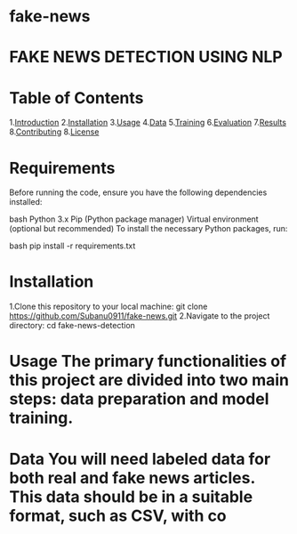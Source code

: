 # fake-news
# FAKE NEWS DETECTION USING NLP 
# Table of Contents
1.[Introduction](#Introduction) 
2.[Installation](#Installation) 
3.[Usage](#Usage) 
4.[Data](#Data) 
5.[Training](#Training) 
6.[Evaluation](#Evaluation) 
7.[Results](#Results) 
8.[Contributing](#Contributing) 
8.[License](#License) 
# Requirements 
Before running the code, ensure you have the following dependencies installed:

bash 
Python 3.x 
Pip (Python package manager) 
Virtual environment (optional but recommended) 
To install the necessary Python packages, run: 

bash 
pip install -r requirements.txt 
# Installation 
1.Clone this repository to your local machine: 
git clone https://github.com/Subanu0911/fake-news.git 
2.Navigate to the project directory: 
cd fake-news-detection 
# Usage The primary functionalities of this project are divided into two main steps: data preparation and model training. 
# Data You will need labeled data for both real and fake news articles. This data should be in a suitable format, such as CSV, with co
